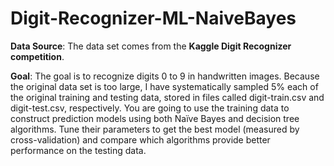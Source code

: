 # Digit-Recognizer-ML-NaiveBayes


**Data Source**: The data set comes from the **Kaggle Digit Recognizer competition**. 

**Goal**: The goal is to recognize digits 0 to 9 in handwritten images. Because the original data set is too large, I have systematically sampled 5% each of the original training and testing data, stored in files called digit-train.csv and digit-test.csv, respectively.
You are going to use the training data to construct prediction models using both Naïve Bayes and decision tree algorithms. Tune their parameters to get the best model (measured by cross-validation) and compare which algorithms provide better performance on the testing data.



